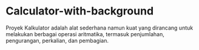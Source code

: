 # Calculator-with-background

Proyek Kalkulator adalah alat sederhana namun kuat yang dirancang untuk melakukan berbagai operasi aritmatika, termasuk penjumlahan, pengurangan, perkalian, dan pembagian.
